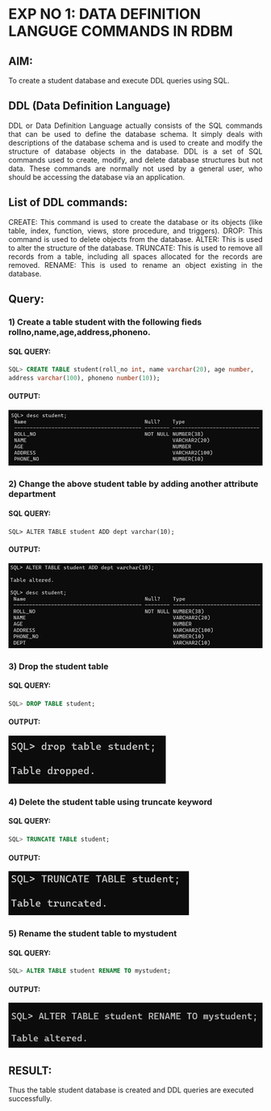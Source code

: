 # EXP NO 1: DATA DEFINITION LANGUGE COMMANDS IN RDBM

## AIM:

To create a student database and execute DDL queries using SQL.

## DDL (Data Definition Language)
<div align="justify">
DDL or Data Definition Language actually consists of the SQL commands that can be used to define the database schema. It simply deals with descriptions of the database schema and is used to create and modify the structure of database objects in the database. DDL is a set of SQL commands used to create, modify, and delete database structures but not data. These commands are normally not used by a general user, who should be accessing the database via an application.
</div>
 
## List of DDL commands: 
<div align="justify">
CREATE: This command is used to create the database or its objects (like table, index, function, views, store procedure, and triggers).
DROP: This command is used to delete objects from the database.
ALTER: This is used to alter the structure of the database.
TRUNCATE: This is used to remove all records from a table, including all spaces allocated for the records are removed.
RENAME: This is used to rename an object existing in the database.
</div>

## Query:

### 1) Create a table student with the following fieds rollno,name,age,address,phoneno.
#### SQL QUERY: 
```sql
SQL> CREATE TABLE student(roll_no int, name varchar(20), age number,
address varchar(100), phoneno number(10));
```
#### OUTPUT:
![](/exp1_DBMS-1.png)

### 2) Change the above student table by adding another attribute department
#### SQL QUERY: 
```mysql
SQL> ALTER TABLE student ADD dept varchar(10);
```
#### OUTPUT:
![](/exp1_DBMS-2.png)

### 3) Drop the student table
#### SQL QUERY: 
```sql
SQL> DROP TABLE student;
```
#### OUTPUT:
![](/exp1_DBMS-3.png)

### 4) Delete the student table using truncate keyword
#### SQL QUERY: 
```sql
SQL> TRUNCATE TABLE student;
```
#### OUTPUT:
![](/exp1_DBMS-4.png)

### 5) Rename the student table to mystudent
#### SQL QUERY: 
```sql
SQL> ALTER TABLE student RENAME TO mystudent;
```
#### OUTPUT:
![](/exp1_DBMS-5.png)

## RESULT:
Thus the table student database is created and DDL queries are executed successfully.


